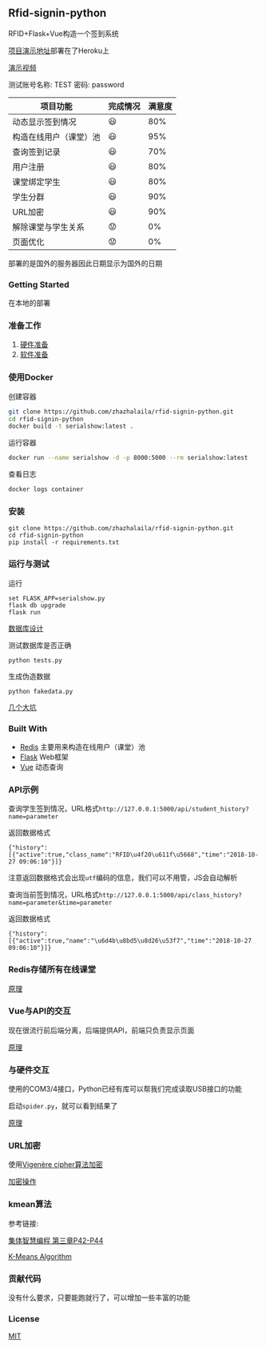 ## Rfid-signin-python
RFID+Flask+Vue构造一个签到系统

[项目演示地址](https://flask-serialshow.herokuapp.com/)部署在了Heroku上

[演示视频](https://www.bilibili.com/video/av34612101)

测试账号名称: TEST 密码: password

项目功能 | 完成情况 | 满意度
------------ | ---------- | -----------
动态显示签到情况|     :smiley: | 80%
构造在线用户（课堂）池 | :smiley: | 95%
查询签到记录 | :smiley: | 70%
用户注册 | :smiley: | 80%
课堂绑定学生 | :smiley: | 80%
学生分群 | :smiley: | 90%
URL加密 | :smiley: | 90%
解除课堂与学生关系 | :worried: | 0%
页面优化 | :worried: | 0%

部署的是国外的服务器因此日期显示为国外的日期

### Getting Started
在本地的部署
### 准备工作
1. [硬件准备](https://github.com/zhazhalaila/rfid-signin-python/blob/master/docs/%E7%A1%AC%E4%BB%B6%E5%87%86%E5%A4%87.md)
1. [软件准备](https://github.com/zhazhalaila/rfid-signin-python/blob/master/docs/%E8%BD%AF%E4%BB%B6%E5%87%86%E5%A4%87.md)

### 使用Docker

创建容器

```bash
git clone https://github.com/zhazhalaila/rfid-signin-python.git
cd rfid-signin-python
docker build -t serialshow:latest .
```

运行容器

```bash
docker run --name serialshow -d -p 8000:5000 --rm serialshow:latest
```

查看日志

```python
docker logs container
```

### 安装
```
git clone https://github.com/zhazhalaila/rfid-signin-python.git
cd rfid-signin-python
pip install -r requirements.txt
```

### 运行与测试
运行
```
set FLASK_APP=serialshow.py
flask db upgrade
flask run
```
[数据库设计](https://github.com/zhazhalaila/rfid-signin-python/blob/master/docs/%E6%95%B0%E6%8D%AE%E5%BA%93%E8%AE%BE%E8%AE%A1.md)

测试数据库是否正确
```
python tests.py
```

生成伪造数据
```
python fakedata.py
```

[几个大坑](https://github.com/zhazhalaila/rfid-signin-python/blob/master/docs/%E6%B5%8B%E8%AF%95%E6%97%B6%E7%9A%84BUG.md)

### Built With
* [Redis](https://redis.io/) 主要用来构造在线用户（课堂）池
* [Flask](http://flask.pocoo.org/) Web框架
* [Vue](https://cn.vuejs.org/index.html) 动态查询

### API示例

查询学生签到情况，URL格式`http://127.0.0.1:5000/api/student_history?name=parameter`

返回数据格式
```
{"history":[{"active":true,"class_name":"RFID\u4f20\u611f\u5668","time":"2018-10-27 09:06:10"}]}
```

注意返回数据格式会出现`utf`编码的信息，我们可以不用管，JS会自动解析

查询当前签到情况，URL格式`http://127.0.0.1:5000/api/class_history?name=parameter&time=parameter`

返回数据格式
```
{"history":[{"active":true,"name":"\u6d4b\u8bd5\u8d26\u53f7","time":"2018-10-27 09:06:10"}]}
```

### Redis存储所有在线课堂
[原理](https://github.com/zhazhalaila/rfid-signin-python/blob/master/docs/%E4%BD%BF%E7%94%A8Redis.md)

### Vue与API的交互

现在很流行前后端分离，后端提供API，前端只负责显示页面

[原理](https://github.com/zhazhalaila/rfid-signin-python/blob/master/docs/%E4%BD%BF%E7%94%A8Vue.md)

### 与硬件交互

使用的COM3/4接口，Python已经有库可以帮我们完成读取USB接口的功能

启动`spider.py`，就可以看到结果了

[原理](https://github.com/zhazhalaila/rfid-signin-python/blob/master/docs/%E7%AD%BE%E5%88%B0%E5%8E%9F%E7%90%86.md)

### URL加密

使用[Vigenère cipher算法加密](https://en.wikipedia.org/wiki/Vigen%C3%A8re_cipher)

[加密操作](...)

### kmean算法

参考链接:
  
[集体智慧编程 第三章P42-P44](https://book.douban.com/subject/3288908/)

[K-Means Algorithm](https://www.coursera.org/lecture/machine-learning/k-means-algorithm-93VPG)

### 贡献代码
没有什么要求，只要能跑就行了，可以增加一些丰富的功能

### License
[MIT](https://opensource.org/licenses/MIT)

